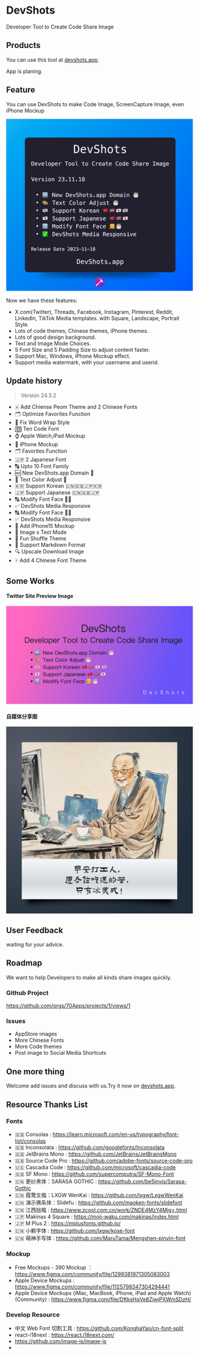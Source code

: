 # DevShots
Developer Tool to Create Code Share Image

## Products

You can use this tool at [devshots.app](https://devshots.app).

App is planing.


## Feature

You can use DevShots to make Code Image, ScreenCapture Image, even iPhone Mockup

<img src="images/devshots-1700366940486.png">

Now we have these features:

 * X.com(Twitter), Threads, Facebook, Instagram, Pinterest, Reddit, LinkedIn, TikTok Media templates. with Square, Landscape, Portrait Style.
 * Lots of code themes, Chinese themes, iPhone themes.
 * Lots of good design background.
 * Text and Image Mode Choices.
 * 5 Font Size and 5 Padding Size to adjust content faster.
 * Support Mac, Windows, iPhone Mockup effect.
 * Support media watermark, with your username and userid.

## Update history

> Version 24.3.2


- 🀀 Add Chiense Peom Theme and 2 Chinese Fonts
- 🗂 Optimize Favorites Function
- 🚗 Fix Word Wrap Style
- 🔟 Ten Code Font
- ⌚️ Apple Watch,iPad Mockup
- 📱 iPhone Mockup
- 🗂 Favorites Function
- 🇯🇵 2 Japanese Font
- 🔠 Upto 10 Font Family
- 🆕  New DevShots.app Domain 🎂
- 🎨  Text Color Adjust 🎂
- 🇰🇷  Support Korean 🇨🇳🇬🇧🇯🇵🇰🇷
- 🇯🇵  Support Japanese 🇨🇳🇬🇧🇯🇵
- 🔠  Modify Font Face 👧🎂
- ✅  DevShots Media Responsive
- 🔠  Modify Font Face 👧🎂
- ✅  DevShots Media Responsive
- 📱  Add iPhone15 Mockup
- 🌃  Image x Text Mode
- 🎲  Fun Shuffle Theme
- 📝  Support Markdown Format
- 🔍  Upscale Download Image
- 🀄️  Add 4 Chinese Font Theme

## Some Works

#### Twitter Site Preview Image

<img src="images/devshots-1700320887782.png">

#### 自媒体分享图

<img src="images/devshots-1700361607856.png">

## User Feedback

waiting for your advice.

## Roadmap

We want to help Developers to make all kinds share images quickly.

### Github Project

https://github.com/orgs/70Apps/projects/1/views/1

### Issues

 * AppStore images
 * More Chinese Fonts
 * More Code themes
 * Post image to Social Media Shortcuts


## One more thing

Welcome add issues and discuss with us.Try it now on  [devshots.app](https://devshots.app).

## Resource Thanks List

### Fonts

 - 🇬🇧 Consolas : https://learn.microsoft.com/en-us/typography/font-list/consolas
 - 🇬🇧 Inconsolata : https://github.com/googlefonts/Inconsolata
 - 🇬🇧 JetBrains Mono : https://github.com/JetBrains/JetBrainsMono
 - 🇬🇧 Source Code Pro : https://github.com/adobe-fonts/source-code-pro
 - 🇺🇸 Cascadia Code :  https://github.com/microsoft/cascadia-code
 - 🇬🇧 SF Mono : https://github.com/supercomputra/SF-Mono-Font
 - 🇨🇳 更纱黑体：SARASA GOTHIC : https://github.com/be5invis/Sarasa-Gothic
 - 🇨🇳 霞鹜文楷：LXGW WenKai : https://github.com/lxgw/LxgwWenKai
 - 🇨🇳 演示佛系体：Slidefu : https://github.com/maoken-fonts/slidefont
 - 🇨🇳 江西拙楷 : https://www.zcool.com.cn/work/ZNDE4MzY4Mjg=.html
 - 🇯🇵  Makinas 4 Square : https://moji-waku.com/makinas/index.html
 - 🇯🇵  M Plus 2 : https://mplusfonts.github.io/
 - 🇨🇳 小赖字体 : https://github.com/lxgw/kose-font
 - 🇨🇳 萌神手写体 : https://github.com/MaruTama/Mengshen-pinyin-font

### Mockup

 - Free Mockups - 390 Mockup ：https://www.figma.com/community/file/1299381971305083003
 - Apple Device Mockups : https://www.figma.com/community/file/1125798347304294441
 - Apple Device Mockups (iMac, MacBook, iPhone, iPad and Apple Watch) (Community) : https://www.figma.com/file/DftksHqVe8ZjwjPXWmSDzH/

### Develop Resource

 - 中文 Web Font 切割工具 : https://github.com/KonghaYao/cn-font-split
 - react-i18next : https://react.i18next.com/
 - https://github.com/image-js/image-js
 -
